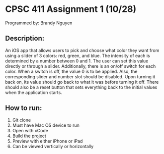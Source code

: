 # CPSC 411 Assignment 1 (10/28)
Programmed by: Brandy Nguyen
## Description:
An iOS app that allows users to pick and choose what color they want from using a slider of 3 colors: red, green, and blue. The intensity of each is determined by a number between 0 and 1. The user can set this value directly or through a slider. Additionally, there is an on/off switch for each color. When a switch is off, the value 0 is to be applied. Also, the corresponding slider and number slot should be disabled. Upon turning it back on, its value should go back to what it was before turning it off. There should also be a reset button that sets everything back to the initial values when the application starts.
## How to run:
1. Git clone
2. Must have Mac OS device to run
3. Open with xCode
4. Build the project
5. Preview with either iPhone or iPad
6. Can be viewed vertically or horizontally
